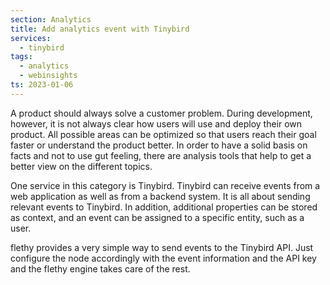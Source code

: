 ```yaml
---
section: Analytics
title: Add analytics event with Tinybird
services:
  - tinybird
tags:
  - analytics
  - webinsights
ts: 2023-01-06
---
```


A product should always solve a customer problem. During development, however, it is not always clear how users will use and deploy their own product. All possible areas can be optimized so that users reach their goal faster or understand the product better. In order to have a solid basis on facts and not to use gut feeling, there are analysis tools that help to get a better view on the different topics.

One service in this category is Tinybird. Tinybird can receive events from a web application as well as from a backend system. It is all about sending relevant events to Tinybird. In addition, additional properties can be stored as context, and an event can be assigned to a specific entity, such as a user.

flethy provides a very simple way to send events to the Tinybird API. Just configure the node accordingly with the event information and the API key and the flethy engine takes care of the rest.
